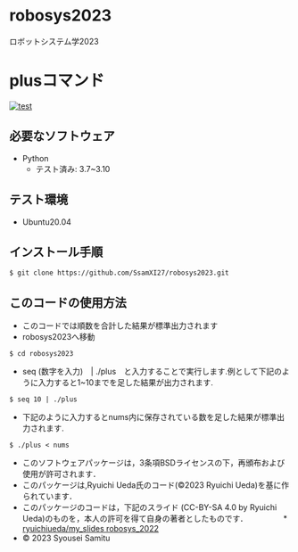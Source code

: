 # robosys2023
ロボットシステム学2023

# plusコマンド
[![test](https://github.com/SsamXI27/robosys2023/actions/workflows/test.yml/badge.svg)](https://github.com/SsamXI27/robosys2023/actions/workflows/test.yml)

## 必要なソフトウェア
* Python
  * テスト済み: 3.7~3.10

## テスト環境
* Ubuntu20.04

## インストール手順
```
$ git clone https://github.com/SsamXI27/robosys2023.git
```

## このコードの使用方法
* このコードでは順数を合計した結果が標準出力されます
* robosys2023へ移動
```
$ cd robosys2023
```
* seq (数字を入力)　| ./plus　と入力することで実行します.例として下記のように入力すると1~10までを足した結果が出力されます.
```
$ seq 10 | ./plus
```
* 下記のように入力するとnums内に保存されている数を足した結果が標準出力されます.
```
$ ./plus < nums
```


* このソフトウェアパッケージは，3条項BSDライセンスの下，再頒布および使用が許可されます．
* このパッケージは,Ryuichi Ueda氏のコード(©2023 Ryuichi Ueda)を基に作られています．
* このパッケージのコードは，下記のスライド (CC-BY-SA 4.0 by Ryuichi Ueda)のものを，本人の許可を得て自身の著者としたものです．
　　　　 * [ryuichiueda/my_slides robosys_2022](https://github.com/ryuichiueda/my_slides/tree/master/robosys_2022)
* © 2023 Syousei Samitu
